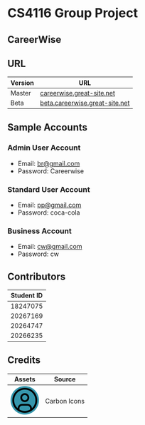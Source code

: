 # CS4116 Group Project

## CareerWise

## URL

| Version | URL                                                                      |
| ------- | ------------------------------------------------------------------------ |
| Master  | [careerwise.great-site.net](http://careerwise.great-site.net/)           |
| Beta    | [beta.careerwise.great-site.net](http://beta.careerwise.great-site.net/) |

## Sample Accounts

### Admin User Account

- Email: br@gmail.com
- Password: Careerwise

### Standard User Account

- Email: pp@gmail.com
- Password: coca-cola

### Business Account

- Email: cw@gmail.com
- Password: cw

## Contributors

| Student ID |
| ---------- |
| 18247075   |
| 20267169   |
| 20264747   |
| 20266235   |

## Credits

| Assets                                           | Source       |
| ------------------------------------------------ | ------------ |
| ![profilePicture.svg](assets/profilePicture.svg) | Carbon Icons |